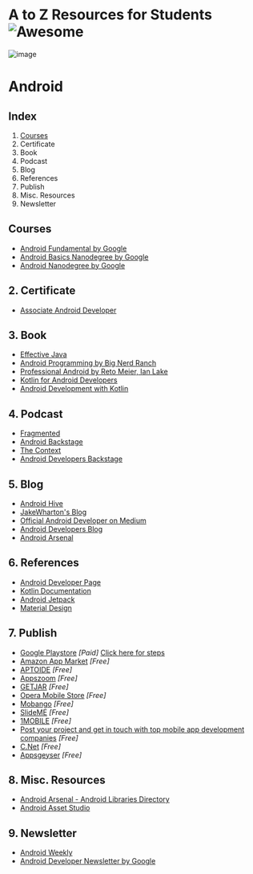 # A to Z Resources for Students ![Awesome](https://cdn.rawgit.com/sindresorhus/awesome/d7305f38d29fed78fa85652e3a63e154dd8e8829/media/badge.svg)
![image](https://user-images.githubusercontent.com/26017359/46634288-fd849b00-cb6d-11e8-8fec-be9e3b0aa120.jpeg)

# Android

## Index
1. [Courses](#courses)
2. Certificate
3. Book
4. Podcast
5. Blog
6. References
7. Publish
8. Misc. Resources
9. Newsletter


## Courses

+ [Android Fundamental by Google](https://www.udacity.com/course/new-android-fundamentals--ud851) 
+ [Android Basics Nanodegree by Google](https://www.udacity.com/course/android-basics-nanodegree-by-google--nd803)
+ [Android Nanodegree by Google](https://www.udacity.com/course/android-developer-nanodegree-by-google--nd801)


## 2. Certificate

+ [Associate Android Developer](https://developers.google.com/training/certification/associate-android-developer/)


## 3. Book

+ [Effective Java](https://www.oreilly.com/library/view/effective-java-3rd/9780134686097/)
+ [Android Programming by Big Nerd Ranch](https://www.bignerdranch.com/books/android-programming/)
+ [Professional Android by Reto Meier, Ian Lake](https://www.wiley.com/en-us/Professional+Android%2C+4th+Edition-p-9781118949528)
+ [Kotlin for Android Developers](https://leanpub.com/kotlin-for-android-developers)
+ [Android Development with Kotlin](https://www.packtpub.com/application-development/android-development-kotlin)

## 4. Podcast

+ [Fragmented](https://fragmentedpodcast.com/)
+ [Android Backstage](http://androidbackstage.blogspot.com/)
+ [The Context](https://github.com/artem-zinnatullin/TheContext-Podcast)
+ [Android Developers Backstage](https://androidbackstage.blogspot.com/)


## 5. Blog

+ [Android Hive](https://www.androidhive.info/)
+ [JakeWharton's Blog](https://jakewharton.com/blog/)
+ [Official Android Developer on Medium](https://medium.com/androiddevelopers)
+ [Android Developers Blog](https://android-developers.googleblog.com/)
+ [Android Arsenal](https://android-arsenal.com)


## 6. References

+ [Android Developer Page](https://developer.android.com/)
+ [Kotlin Documentation](https://kotlinlang.org/docs/reference/)
+ [Android Jetpack](https://developer.android.com/jetpack/)
+ [Material Design](https://material.io/)


## 7. Publish
+ [Google Playstore](https://play.google.com/apps/publish/)  *[Paid]*  [Click here for steps](res/Publish.md)
+ [Amazon App Market](https://www.amazon.com/b?node=2350149011) *[Free]*
+ [APTOIDE](https://www.aptoide.com/page/publishers) *[Free]*
+ [Appszoom](http://www.appszoom.com/developers) *[Free]*
+ [GETJAR](http://developer.getjar.mobi/) *[Free]*
+ [Opera Mobile Store](https://publishers.apps.opera.com/) *[Free]*
+ [ Mobango](http://developer.mobango.com/view/homedeveloper.php?developerHeader=1) *[Free]*
+ [SlideME](http://slideme.org/developers) *[Free]*
+ [1MOBILE](http://slideme.org/developers) *[Free]*
+ [Post your project and get in touch with top mobile app development companies](https://www.appfutura.com/app-projects) *[Free]*
+ [C.Net](https://www.amazon.com/b?node=2350149011) *[Free]*
+ [Appsgeyser](https://www.appsgeyser.com/create/start) *[Free]*


## 8. Misc. Resources
+ [Android Arsenal - Android Libraries Directory](https://android-arsenal.com/)
+ [Android Asset Studio](https://romannurik.github.io/AndroidAssetStudio/)

## 9. Newsletter
+ [Android Weekly](https://androidweekly.net/)
+ [Android Developer Newsletter by Google](https://developer.android.com/newsletter/)
